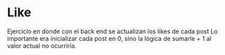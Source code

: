 # Like
Ejercicio en donde con el back end se actualizan los likes de cada post
Lo importante era inicializar cada post en 0, sino la lógica de sumarle + 1 al valor actual no ocurriría.